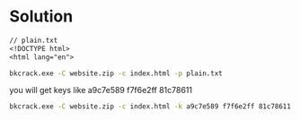 # Solution

```txt
// plain.txt
<!DOCTYPE html>
<html lang="en">
```

```bash
bkcrack.exe -C website.zip -c index.html -p plain.txt
```

you will get keys like a9c7e589 f7f6e2ff 81c78611

```bash
bkcrack.exe -C website.zip -c index.html -k a9c7e589 f7f6e2ff 81c78611 -d index.html
```
